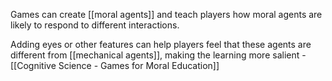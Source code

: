 Games can create [[moral agents]] and teach players how moral agents are likely to respond to different interactions. 

Adding eyes or other features can help players feel that these agents are different from [[mechanical agents]], making the learning more salient - [[Cognitive Science - Games for Moral Education]]